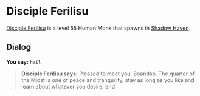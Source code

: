# Disciple Ferilisu



[Disciple Ferilisu](/npc/150131) is a level 55 Human Monk that spawns in [Shadow Haven](/zone/150).



## Dialog

**You say:** `hail`



>**Disciple Ferilisu says:** Pleased to meet you, Soandso.  The quarter of the Midst is one of peace and tranquility, stay as long as you like and learn about whatever you desire.
end
